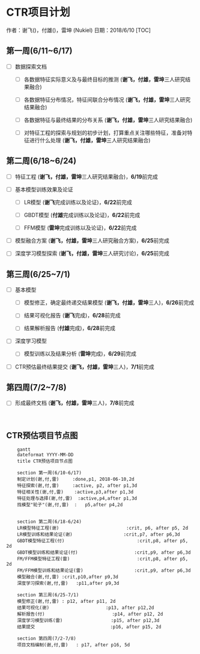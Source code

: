 # CTR项目计划

作者：谢飞()，付雄()，雷坤 (Nukiel)
日期：2018/6/10
[TOC]

## 第一周(6/11~6/17)

- [ ] 数据探索文档
	- [ ] 各数据特征实际意义及与最终目标的推测
		(**谢飞，付雄，雷坤**三人研究结果融合)
		
	- [ ] 各数据特征分布情况，特征间联合分布情况
    	(**谢飞，付雄，雷坤**三人研究结果融合)
    	
	- [ ] 各数据特征与最终结果的分布关系
  		(**谢飞，付雄，雷坤**三人研究结果融合)
  	
	- [ ] 对特征工程的探索与规划的初步计划，打算重点关注哪些特征，准备对特征进行什么处理
  		(**谢飞，付雄，雷坤**三人研究结果融合)
  		

## 第二周(6/18~6/24)

- [ ] 特征工程
	(**谢飞，付雄，雷坤**三人研究结果融合)，**6/19**前完成
	
- [ ] 基本模型训练效果及论证
	- [ ] LR模型
		(**谢飞**完成训练以及论证)，**6/22**前完成
  
	- [ ] GBDT模型
    	(**付雄**完成训练以及论证)，**6/22**前完成
    
	- [ ] FFM模型
    	(**雷坤**完成训练以及论证)，**6/22**前完成
  
- [ ] 模型融合方案
	(**谢飞，付雄，雷坤**三人研究融合方案)，**6/25**前完成
	
- [ ] 深度学习模型探索
	(**谢飞，付雄，雷坤**三人研究讨论)，**6/25**前完成
	
	
  
## 第三周(6/25~7/1)

- [ ] 基本模型
	- [ ] 模型修正，确定最终递交结果模型
		(**谢飞，付雄，雷坤**三人)，**6/26**前完成
		
	- [ ] 结果可视化报告
		(**谢飞**完成)，**6/28**前完成
		
	- [ ] 结果解析报告
		(**付雄**完成)，**6/28**前完成
	
- [ ] 深度学习模型
	- [ ] 模型训练以及结果分析
		(**雷坤**完成)，**6/29**前完成
	
- [ ] CTR预估最终结果提交
	(**谢飞，付雄，雷坤**三人)，**7/1**前完成
	
	  

## 第四周(7/2~7/8)

- [ ] 形成最终文档
	(**谢飞，付雄，雷坤**三人)，**7/8**前完成
	
	​	
## CTR预估项目节点图

```mermaid
	gantt
	dateformat YYYY-MM-DD
	title CTR预估项目节点图
	
	section 第一周(6/10-6/17)
	制定计划(谢,付,雷)		:done,p1, 2018-06-10,2d
	特征探索(谢,付,雷)		:active, p2, after p1,3d
	特征相关性(谢,付,雷)	:active,p3,after p1,3d
	特征处理与选择(谢,付,雷)	:active,p4,after p1,3d
	找模型"轮子"(谢,付,雷)	:	p5,after p4,2d
	
	
	section 第二周(6/18-6/24)
	LR模型特征工程(谢)							:crit, p6, after p5, 2d
	LR模型训练和结果论证(谢)					 :crit,p7, after p6,3d 
	GBDT模型特征工程(付)							:crit,p8, after p5, 2d
	GBDT模型训练和结果论证(付)					 :crit,p9, after p6,3d 
	FM/FFM模型特征工程(雷)							:crit,p8, after p5, 2d
	FM/FFM模型训练和结果论证(雷)					 :crit,p9, after p6,3d 
	模型融合(谢,付,雷)	:crit,p10,after p9,3d
	深度学习探索(谢,付,雷)	:p11,after p9,3d
	
	section 第三周(6/25-7/1)
	模型修正(谢,付,雷)	: p12, after p11, 2d
	结果可视化(谢)					 :p13, after p12,2d 
	解析报告(付)							:p14, after p12, 2d
	深度学习模型训练(雷)					 :p15, after p12,3d 
	结果提交							:p16, after p15, 2d
	
	section 第四周(7/2-7/8)
	项目文档编制(谢,付,雷)	: p17, after p16, 5d 
```
